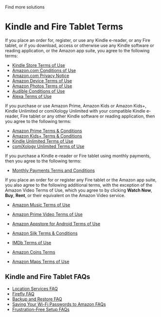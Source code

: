 Find more solutions

Kindle and Fire Tablet Terms
============================

If you place an order for, register, or use any Kindle e-reader, or any Fire tablet, or if you download, access or otherwise use any Kindle software or reading application, or the Amazon app suite, you agree to the following terms:

* [Kindle Store Terms of Use](https://www.amazon.com/gp/help/customer/display.html?nodeId=201014950)
* [Amazon.com Conditions of Use](https://www.amazon.com/gp/help/customer/display.html?nodeId=201909000)
* [Amazon.com Privacy Notice](https://www.amazon.com/gp/help/customer/display.html?nodeId=468496)
* [Amazon Device Terms of Use](https://www.amazon.com/deviceterms)
* [Amazon Photos Terms of Use](https://www.amazon.com/gp/help/customer/display.html?nodeId=201376540)
* [Audible Conditions of Use](https://www.audible.com/conditions-of-use)
* [Alexa Terms of Use](https://www.amazon.com/gp/help/customer/display.html?nodeId=201809740)

If you purchase or use Amazon Prime, Amazon Kids or Amazon Kids+, Kindle Unlimited or comiXology Unlimited with your compatible Kindle e-reader, Fire tablet or any other Kindle software or reading application, then you agree to the following terms:

* [Amazon Prime Terms & Conditions](https://www.amazon.com/gp/help/customer/display.html?nodeId=13819201)
* [Amazon Kids+ Terms & Conditions](https://www.amazon.com/gp/help/customer/display.html?nodeId=201222340)
* [Kindle Unlimited Terms of Use](https://www.amazon.com/gp/help/customer/display.html?nodeId=201556940)
* [comiXology Unlimited Terms of Use](https://www.comixology.com/legal/apps/comics/web/default/comixologyunlimitedterms.html)

If you purchase a Kindle e-reader or Fire tablet using monthly payments, then you agree to the following terms:

* [Monthly Payments Terms and Conditions](https://www.amazon.com/gp/help/customer/display.html?nodeId=201643730)

If you place an order for or register any Fire tablet or the Amazon app suite, you also agree to the following additional terms, with the exception of the Amazon Video Terms of Use, which you agree to by clicking **Watch Now**, **Buy**, **Rent**, or their equivalent on the Amazon Video service.

* [Amazon Music Terms of Use](https://www.amazon.com/gp/help/customer/display.html?nodeId=201380010)
* [Amazon Prime Video Terms of Use](https://www.primevideo.com/help?nodeId=202095490&view-type=content-only)
* [Amazon Appstore for Android Terms of Use](https://www.amazon.com/gp/help/customer/display.html?nodeId=201485660)
* [Amazon Silk Terms & Conditions](https://www.amazon.com/gp/help/customer/display.html?nodeId=200775270)

* [IMDb Terms of Use](https://www.imdb.com/android_app/legal/US/index)
* [Amazon Coins Terms](https://www.amazon.com/gp/help/customer/display.html?nodeId=201434520)
* [Amazon Maps Terms of Use](https://www.amazon.com/gp/help/customer/display.html?nodeId=201544030)

Kindle and Fire Tablet FAQs
---------------------------

* [Location Services FAQ](https://www.amazon.com/gp/help/customer/display.html?nodeId=201604200)
* [Firefly FAQ](https://www.amazon.com/gp/help/customer/display.html?nodeId=201604140)
* [Backup and Restore FAQ](https://www.amazon.com/gp/help/customer/display.html?nodeId=201604180)
* [Saving Your Wi-Fi Passwords to Amazon FAQs](https://www.amazon.com/gp/help/customer/display.html?nodeId=201730860)
* [Frustration-Free Setup FAQs](https://www.amazon.com/gp/help/customer/display.html?nodeId=GMPKVYDBR223TRPY)